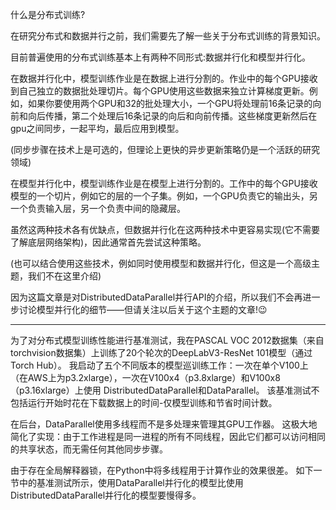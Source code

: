 

<!--
 * @version:
 * @Author:  StevenJokess https://github.com/StevenJokess
 * @Date: 2020-11-19 15:44:57
 * @LastEditors:  StevenJokess https://github.com/StevenJokess
 * @LastEditTime: 2020-11-19 16:23:43
 * @Description:
 * @TODO::
 * @Reference:https://github.com/zergtant/pytorch-handbook/tree/master/chapter4/distributeddataparallel
-->

什么是分布式训练?

在研究分布式和数据并行之前，我们需要先了解一些关于分布式训练的背景知识。

目前普遍使用的分布式训练基本上有两种不同形式:数据并行化和模型并行化。

在数据并行化中，模型训练作业是在数据上进行分割的。作业中的每个GPU接收到自己独立的数据批处理切片。每个GPU使用这些数据来独立计算梯度更新。例如，如果你要使用两个GPU和32的批处理大小，一个GPU将处理前16条记录的向前和向后传播，第二个处理后16条记录的向后和向前传播。这些梯度更新然后在gpu之间同步，一起平均，最后应用到模型。

(同步步骤在技术上是可选的，但理论上更快的异步更新策略仍是一个活跃的研究领域)

在模型并行化中，模型训练作业是在模型上进行分割的。工作中的每个GPU接收模型的一个切片，例如它的层的一个子集。例如，一个GPU负责它的输出头，另一个负责输入层，另一个负责中间的隐藏层。

虽然这两种技术各有优缺点，但数据并行化在这两种技术中更容易实现(它不需要了解底层网络架构)，因此通常首先尝试这种策略。

(也可以结合使用这些技术，例如同时使用模型和数据并行化，但这是一个高级主题，我们不在这里介绍)

因为这篇文章是对DistributedDataParallel并行API的介绍，所以我们不会再进一步讨论模型并行化的细节——但请关注以后关于这个主题的文章!😉

---


为了对分布式模型训练性能进行基准测试，我在PASCAL VOC 2012数据集（来自torchvision数据集）上训练了20个轮次的DeepLabV3-ResNet 101模型（通过Torch Hub）。 我启动了五个不同版本的模型巡训练工作：一次在单个V100上（在AWS上为p3.2xlarge），一次在V100x4（p3.8xlarge）和V100x8（p3.16xlarge）上使用 DistributedDataParallel和DataParallel。 该基准测试不包括运行开始时花在下载数据上的时间-仅模型训练和节省时间计数。



在后台，DataParallel使用多线程而不是多处理来管理其GPU工作器。 这极大地简化了实现：由于工作进程是同一进程的所有不同线程，因此它们都可以访问相同的共享状态，而无需任何其他同步步骤。

由于存在全局解释器锁，在Python中将多线程用于计算作业的效果很差。 如下一节中的基准测试所示，使用DataParallel并行化的模型比使用DistributedDataParallel并行化的模型要慢得多。


